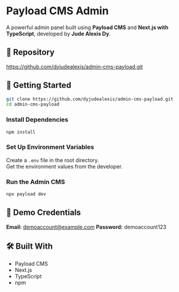 # Payload CMS Admin

A powerful admin panel built using **Payload CMS** and **Next.js with TypeScript**, developed by **Jude Alexis Dy**.

## 🔗 Repository

https://github.com/dyjudealexis/admin-cms-payload.git

## 🚀 Getting Started

```bash
git clone https://github.com/dyjudealexis/admin-cms-payload.git
cd admin-cms-payload
```

### Install Dependencies

```bash
npm install
```

### Set Up Environment Variables

Create a `.env` file in the root directory.  
Get the environment values from the developer.

### Run the Admin CMS

```bash
npx payload dev
```

## 🧪 Demo Credentials

**Email:** demoaccount@example.com
**Password:** demoaccount123

## 🛠 Built With

- Payload CMS  
- Next.js  
- TypeScript  
- npm
